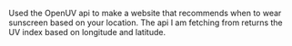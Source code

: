 Used the OpenUV api to make a website that recommends when to wear sunscreen based on your location. The api I am fetching from returns the UV index based on longitude and latitude.